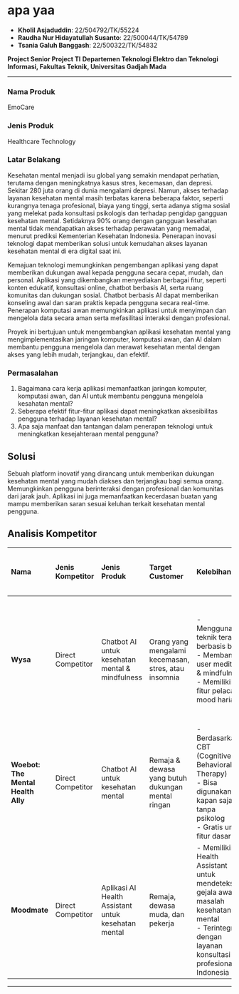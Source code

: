 # **apa yaa**
- **Kholil Asjaduddin**: 22/504792/TK/55224
- **Raudha Nur Hidayatullah Susanto**: 22/500044/TK/54789
- **Tsania Galuh Banggash**: 22/500322/TK/54832

**Project Senior Project TI**
**Departemen Teknologi Elektro dan Teknologi Informasi, Fakultas Teknik, Universitas Gadjah Mada**

---

### **Nama Produk**
EmoCare

### **Jenis Produk**
Healthcare Technology

### **Latar Belakang**
Kesehatan mental menjadi isu global yang semakin mendapat perhatian, terutama dengan meningkatnya kasus stres, kecemasan, dan depresi. Sekitar 280 juta orang di dunia mengalami depresi. Namun, akses terhadap layanan kesehatan mental masih terbatas karena beberapa faktor, seperti kurangnya tenaga profesional, biaya yang tinggi, serta adanya stigma sosial yang melekat pada konsultasi psikologis dan terhadap pengidap gangguan kesehatan mental. Setidaknya 90% orang dengan gangguan kesehatan mental tidak mendapatkan akses terhadap perawatan yang memadai, menurut prediksi Kementerian Kesehatan Indonesia. Penerapan inovasi teknologi dapat memberikan solusi untuk kemudahan akses layanan kesehatan mental di era digital saat ini. 

Kemajuan teknologi memungkinkan pengembangan aplikasi yang dapat memberikan dukungan awal kepada pengguna secara cepat, mudah, dan personal. Aplikasi yang dikembangkan menyediakan berbagai fitur, seperti konten edukatif, konsultasi online, chatbot berbasis AI, serta ruang komunitas dan dukungan sosial. Chatbot berbasis AI dapat memberikan konseling awal dan saran praktis kepada pengguna secara real-time. Penerapan komputasi awan memungkinkan aplikasi untuk menyimpan dan mengelola data secara aman serta mefasilitasi interaksi dengan profesional. 

Proyek ini bertujuan untuk mengembangkan aplikasi kesehatan mental yang mengimplementasikan jaringan komputer, komputasi awan, dan AI dalam membantu pengguna mengelola dan merawat kesehatan mental dengan akses yang lebih mudah, terjangkau, dan efektif.

### **Permasalahan**
1. Bagaimana cara kerja aplikasi memanfaatkan jaringan komputer, komputasi awan, dan AI untuk membantu pengguna mengelola kesahatan mental? 
2. Seberapa efektif fitur-fitur aplikasi dapat meningkatkan aksesibilitas pengguna terhadap layanan kesehatan mental? 
3. Apa saja manfaat dan tantangan dalam penerapan teknologi untuk meningkatkan kesejahteraan mental pengguna?

## **Solusi**
Sebuah platform inovatif yang dirancang untuk memberikan dukungan kesehatan mental yang mudah diakses dan terjangkau bagi semua orang. Memungkinkan pengguna berinteraksi dengan profesional dan komunitas dari jarak jauh.  Aplikasi ini juga memanfaatkan kecerdasan buatan yang mampu memberikan saran sesuai keluhan terkait kesehatan mental pengguna.

## **Analisis Kompetitor**
| Nama     | Jenis Kompetitor | Jenis Produk | Target Customer | Kelebihan | Kekurangan | Key Competitive Advantage & Unique Value |
|:---------|:-----------------|:-------------|:----------------|:----------|:-----------|:-----------------------------------------|
| **Wysa** |Direct Competitor |Chatbot AI untuk kesehatan mental & mindfulness|Orang yang mengalami kecemasan, stres, atau insomnia |- Menggunakan teknik terapi berbasis bukti<br>- Membantu user meditasi & mindfulness<br>- Memiliki fitur pelacak mood harian | - Beberapa fitur hanya tersedia di premium<br>- Tidak memiliki banyak variasi topik percakapan<br>- Kurang personal dibanding bicara dengan manusia | Kombinasi antara chatbot kesehatan mental dan teknik mindfulness yang membuatnya lebih holistik |
| **Woebot: The Mental Health Ally** | Direct Competitor | Chatbot AI untuk kesehatan mental            | Remaja & dewasa yang butuh dukungan mental ringan | - Berdasarkan CBT (Cognitive Behavioral Therapy)<br>- Bisa digunakan kapan saja tanpa psikolog<br>- Gratis untuk fitur dasar  | - Terbatas hanya berbasis teks<br>- Tidak bisa menggantikan terapi profesional<br>- Beberapa fitur hanya tersedia ketika premium | Mudah digunakan tanpa biaya besar |
| **Moodmate** | Direct Competitor | Aplikasi AI Health Assistant untuk kesehatan mental | Remaja, dewasa muda, dan pekerja | - Memiliki AI Health Assistant untuk mendeteksi gejala awal masalah kesehatan mental<br>- Terintegrasi dengan layanan konsultasi profesional di Indonesia | - Masih dalam tahap pengembangan dan belum terlalu populer<br>- Tidak semua fitur tersedia secara gratis<br>- Kurang fleksibel dibandingkan chatbot yang lain | Solusi kesehatan mental berbasis AI yang terintegrasi dengan tenaga profesional di Indonesia |

---
